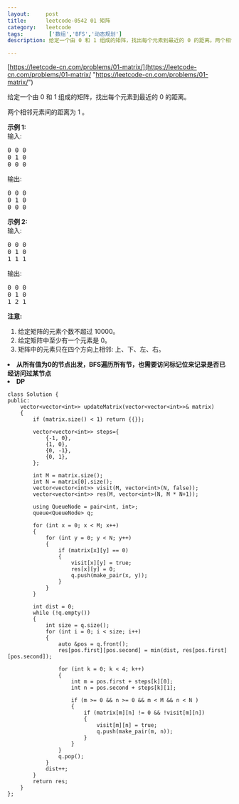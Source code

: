 ```yaml
---
layout:     post
title:      leetcode-0542 01 矩阵
category:   leetcode
tags:        ['数组','BFS','动态规划']
description: 给定一个由 0 和 1 组成的矩阵，找出每个元素到最近的 0 的距离。两个相邻元素间的距离为 1 。

---
```


[https://leetcode-cn.com/problems/01-matrix/](https://leetcode-cn.com/problems/01-matrix/ "https://leetcode-cn.com/problems/01-matrix/")

<div class="notranslate"><p>给定一个由 0 和 1 组成的矩阵，找出每个元素到最近的 0 的距离。</p>

<p>两个相邻元素间的距离为 1 。</p>

<p><strong>示例 1: </strong><br>
输入:</p>

<pre>0 0 0
0 1 0
0 0 0
</pre>

<p>输出:</p>

<pre>0 0 0
0 1 0
0 0 0
</pre>

<p><strong>示例 2: </strong><br>
输入:</p>

<pre>0 0 0
0 1 0
1 1 1
</pre>

<p>输出:</p>

<pre>0 0 0
0 1 0
1 2 1
</pre>

<p><strong>注意:</strong></p>

<ol>
	<li>给定矩阵的元素个数不超过 10000。</li>
	<li>给定矩阵中至少有一个元素是 0。</li>
	<li>矩阵中的元素只在四个方向上相邻: 上、下、左、右。</li>
</ol>
</div>

<p><strong>
<li>从所有值为0的节点出发，BFS遍历所有节，也需要访问标记位来记录是否已经访问过某节点</li>
<li>DP</li>
</strong></p>

	class Solution {
	public:
	    vector<vector<int>> updateMatrix(vector<vector<int>>& matrix)
	    {
	        if (matrix.size() < 1) return {{}};
	
	        vector<vector<int>> steps={
	            {-1, 0},
	            {1, 0},
	            {0, -1},
	            {0, 1},
	        };
	
	        int M = matrix.size(); 
	        int N = matrix[0].size();
	        vector<vector<int>> visit(M, vector<int>(N, false));
	        vector<vector<int>> res(M, vector<int>(N, M * N+1));
	
	        using QueueNode = pair<int, int>;
	        queue<QueueNode> q;
	
	        for (int x = 0; x < M; x++)
	        {
	            for (int y = 0; y < N; y++)
	            {
	                if (matrix[x][y] == 0)
	                {
	                    visit[x][y] = true;
	                    res[x][y] = 0;
	                    q.push(make_pair(x, y));
	                }
	            }
	        }
	
	        int dist = 0;
	        while (!q.empty())
	        {
	            int size = q.size();
	            for (int i = 0; i < size; i++)
	            {
	                auto &pos = q.front();
	                res[pos.first][pos.second] = min(dist, res[pos.first][pos.second]);
	
	                for (int k = 0; k < 4; k++)
	                {
	                    int m = pos.first + steps[k][0];
	                    int n = pos.second + steps[k][1];
	
	                    if (m >= 0 && n >= 0 && m < M && n < N )
	                    {
	                        if (matrix[m][n] != 0 && !visit[m][n])
	                        {
	                            visit[m][n] = true;
	                            q.push(make_pair(m, n));
	                        }
	                    }
	                }
	                q.pop();
	            }
	            dist++;
	        }
	        return res;
	    }
	};
